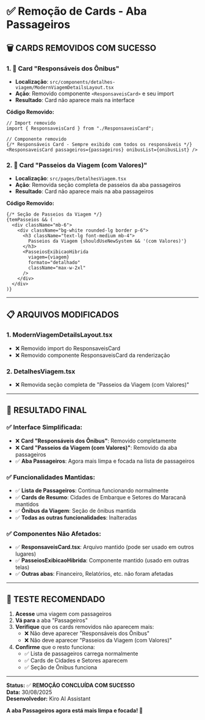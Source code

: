 # ✅ Remoção de Cards - Aba Passageiros

## 🗑️ **CARDS REMOVIDOS COM SUCESSO**

### **1. 🚌 Card "Responsáveis dos Ônibus"**
- **Localização**: `src/components/detalhes-viagem/ModernViagemDetailsLayout.tsx`
- **Ação**: Removido componente `<ResponsaveisCard>` e seu import
- **Resultado**: Card não aparece mais na interface

**Código Removido:**
```tsx
// Import removido
import { ResponsaveisCard } from "./ResponsaveisCard";

// Componente removido
{/* Responsáveis Card - Sempre exibido com todos os responsáveis */}
<ResponsaveisCard passageiros={passageiros} onibusList={onibusList} />
```

### **2. 🎢 Card "Passeios da Viagem (com Valores)"**
- **Localização**: `src/pages/DetalhesViagem.tsx`
- **Ação**: Removida seção completa de passeios da aba passageiros
- **Resultado**: Card não aparece mais na aba passageiros

**Código Removido:**
```tsx
{/* Seção de Passeios da Viagem */}
{temPasseios && (
  <div className="mb-6">
    <div className="bg-white rounded-lg border p-6">
      <h3 className="text-lg font-medium mb-4">
        Passeios da Viagem {shouldUseNewSystem && '(com Valores)'}
      </h3>
      <PasseiosExibicaoHibrida
        viagem={viagem}
        formato="detalhado"
        className="max-w-2xl"
      />
    </div>
  </div>
)}
```

---

## 📋 **ARQUIVOS MODIFICADOS**

### **1. ModernViagemDetailsLayout.tsx**
- ❌ Removido import do ResponsaveisCard
- ❌ Removido componente ResponsaveisCard da renderização

### **2. DetalhesViagem.tsx**
- ❌ Removida seção completa de "Passeios da Viagem (com Valores)"

---

## 🎯 **RESULTADO FINAL**

### **✅ Interface Simplificada:**
- ❌ **Card "Responsáveis dos Ônibus"**: Removido completamente
- ❌ **Card "Passeios da Viagem (com Valores)"**: Removido da aba passageiros
- ✅ **Aba Passageiros**: Agora mais limpa e focada na lista de passageiros

### **✅ Funcionalidades Mantidas:**
- ✅ **Lista de Passageiros**: Continua funcionando normalmente
- ✅ **Cards de Resumo**: Cidades de Embarque e Setores do Maracanã mantidos
- ✅ **Ônibus da Viagem**: Seção de ônibus mantida
- ✅ **Todas as outras funcionalidades**: Inalteradas

### **✅ Componentes Não Afetados:**
- ✅ **ResponsaveisCard.tsx**: Arquivo mantido (pode ser usado em outros lugares)
- ✅ **PasseiosExibicaoHibrida**: Componente mantido (usado em outras telas)
- ✅ **Outras abas**: Financeiro, Relatórios, etc. não foram afetadas

---

## 🧪 **TESTE RECOMENDADO**

1. **Acesse** uma viagem com passageiros
2. **Vá para** a aba "Passageiros"
3. **Verifique** que os cards removidos não aparecem mais:
   - ❌ Não deve aparecer "Responsáveis dos Ônibus"
   - ❌ Não deve aparecer "Passeios da Viagem (com Valores)"
4. **Confirme** que o resto funciona:
   - ✅ Lista de passageiros carrega normalmente
   - ✅ Cards de Cidades e Setores aparecem
   - ✅ Seção de Ônibus funciona

---

**Status:** ✅ **REMOÇÃO CONCLUÍDA COM SUCESSO**  
**Data:** 30/08/2025  
**Desenvolvedor:** Kiro AI Assistant

**A aba Passageiros agora está mais limpa e focada! 🎯**